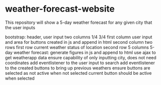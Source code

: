 # weather-forecast-website
This repository will show a 5-day weather forecast for any given city that the user inputs

bootstrap: header, user input
two columns 1/4 3/4
    first column user input and area for buttons created in js and append in html
    second column two rows
        first row current weather status of location
        second row 5 columns 5-day weather forecast: generate figures in js and append to html
use ajax to get weatherapp data
    ensure capability of only inputting city, does not need coordinates
add eventlistener to the user input to search
add eventlistener to the created buttons to bring up previous weathers
    ensure buttons are selected as not active when not selected
    current button should be active when selected
